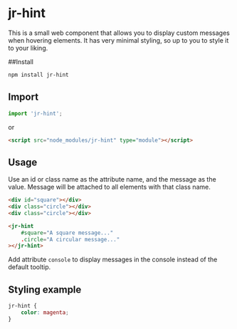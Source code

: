 # jr-hint

This is a small web component that allows you to display custom messages when hovering elements.
It has very minimal styling, so up to you to style it to your liking.

##Install

```bash
npm install jr-hint
```

## Import

```js
import 'jr-hint';
```

or

```html
<script src="node_modules/jr-hint" type="module"></script>
```

## Usage

Use an id or class name as the attribute name, and the message as the value. Message will be attached to all elements with that class name.

```html
<div id="square"></div>
<div class="circle"></div>
<div class="circle"></div>

<jr-hint
	#square="A square message..."
	.circle="A circular message..."
></jr-hint>
```

Add attribute <code>console</code> to display messages in the console instead of the default tooltip.


## Styling example

```css
jr-hint {
    color: magenta;
}